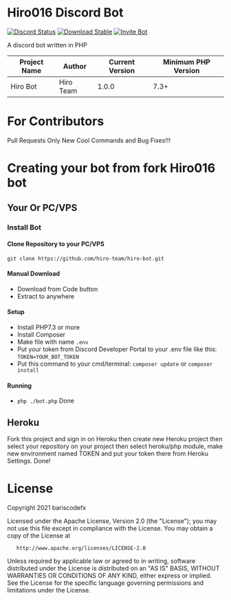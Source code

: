 # Hiro016 Discord Bot
[![Discord Status](https://img.shields.io/discord/812096967714930710)](https://discord.gg/HBtf7buzv9)
[![Download Stable](https://img.shields.io/badge/download-stable-success)](https://github.com/hiro-team/hiro-bot/releases/latest)
[![Invite Bot](https://img.shields.io/badge/invite-invite%20bot-success)](https://discord.com/api/oauth2/authorize?client_id=907706093923356742&permissions=8&scope=bot)

A discord bot written in PHP

|Project Name|Author|Current Version|Minimum PHP Version|
|--|--|--|--|
|Hiro Bot|Hiro Team|1.0.0|7.3+|

# For Contributors
Pull Requests Only New Cool Commands and Bug Fixes!!!

# Creating your bot from fork Hiro016 bot
## Your Or PC/VPS
### Install Bot
#### Clone Repository to your PC/VPS
```
git clone https://github.com/hiro-team/hiro-bot.git
```
#### Manual Download
- Download from Code button
- Extract to anywhere
#### Setup
- Install PHP7.3 or more
- Install Composer
- Make file with name `.env`
- Put your token from Discord Developer Portal 
to your .env file like this: `TOKEN=YOUR_BOT_TOKEN`
- Put this command to your cmd/terminal: `composer update` or `composer install`
#### Running
- `php ./bot.php`
Done

## Heroku
Fork this project and sign in on Heroku then create new
Heroku project then select your repository on your project
then select heroku/php module, make new environment named TOKEN and
put your token there from Heroku Settings.
Done!

# License
Copyright 2021 bariscodefx

Licensed under the Apache License, Version 2.0 (the "License");
you may not use this file except in compliance with the License.
You may obtain a copy of the License at

       http://www.apache.org/licenses/LICENSE-2.0

Unless required by applicable law or agreed to in writing, software
distributed under the License is distributed on an "AS IS" BASIS,
WITHOUT WARRANTIES OR CONDITIONS OF ANY KIND, either express or implied.
See the License for the specific language governing permissions and
limitations under the License.
